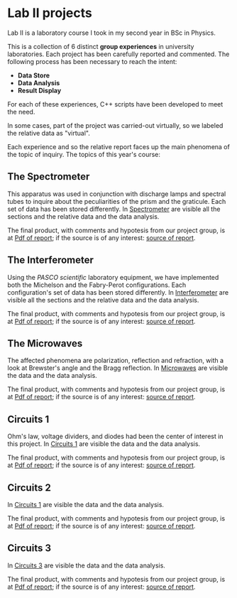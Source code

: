 # Lab II projects
Lab II is a laboratory course I took in my second year in BSc in Physics.

This is a collection of 6 distinct **group experiences** in university laboratories. Each project has been carefully reported and commented.
The following process has been necessary to reach the intent:
- **Data Store**
- **Data Analysis**
- **Result Display**

For each of these experiences, C++ scripts have been developed to meet the need.

In some cases, part of the project was carried-out virtually, so we labeled the relative data as "virtual".

Each experience and so the relative report faces up the main phenomena of the topic of inquiry.
The topics of this year's course:
## The Spectrometer
This apparatus was used in conjunction with discharge lamps and spectral tubes to inquire about the peculiarities of the prism and the graticule.
Each set of data has been stored differently. In [Spectrometer](./#1:Spectrometer) are visible all the sections and the relative data and the data analysis.

The final product, with comments and hypotesis from our project group, is at [Pdf of report](./#1:Spectrometer/relazione_spettrometro.pdf); if the source is of any interest: [source of report](./#1:Spectrometer/relazione_spettrometro.tex).

## The Interferometer
Using the *PASCO scientific* laboratory equipment, we have implemented both the Michelson and the Fabry-Perot configurations.
Each configuration's set of data has been stored differently. In [Interferometer](./#2:Interferometer) are visible all the sections and the relative data and the data analysis.

The final product, with comments and hypotesis from our project group, is at [Pdf of report](./#2:Interferometer/relazione_interferometro.pdf); if the source is of any interest: [source of report](./#1:Interferometer/relazione_interferometro.tex).

## The Microwaves
The affected phenomena are polarization, reflection and refraction, with a look at Brewster's angle and the Bragg reflection.
In [Microwaves](./#3:Microwaves) are visible the data and the data analysis.

The final product, with comments and hypotesis from our project group, is at [Pdf of report](./#3:Microwaves/relazione_microonde.pdf); if the source is of any interest: [source of report](./#3:Microwaves/relazione_microonde.tex).

## Circuits 1
Ohm's law, voltage dividers, and diodes had been the center of interest in this project. 
In [Circuits 1](./#4:Circuits_1) are visible the data and the data analysis.

The final product, with comments and hypotesis from our project group, is at [Pdf of report](./#4:Circuits_1/relazione_circuiti1.pdf); if the source is of any interest: [source of report](./#4:Circuits_1/relazione_circuiti1.tex).

## Circuits 2

In [Circuits 1](./#5:Circuits_2) are visible the data and the data analysis.

The final product, with comments and hypotesis from our project group, is at [Pdf of report](./#5:Circuits_2/relazione_circuiti2.pdf); if the source is of any interest: [source of report](./#5:Circuits_2/relazione_circuiti2.tex).

## Circuits 3

In [Circuits 3](./#6:Circuits_3) are visible the data and the data analysis.

The final product, with comments and hypotesis from our project group, is at [Pdf of report](./#4:Circuits_3/relazione_circuiti3.pdf); if the source is of any interest: [source of report](./#4:Circuits_3/relazione_circuiti3.tex).
